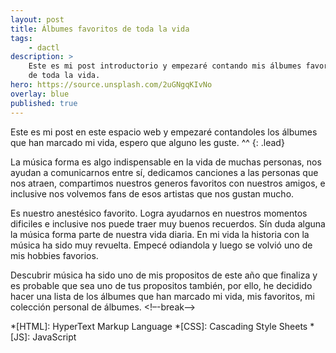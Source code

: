 ```yaml
---
layout: post
title: Álbumes favoritos de toda la vida
tags:
    - dactl
description: >
    Este es mi post introductorio y empezaré contando mis álbumes favoritos
    de toda la vida. 
hero: https://source.unsplash.com/2uGNgqKIvNo
overlay: blue
published: true
---
```

Este es mi post en este espacio web y empezaré contandoles los álbumes que han marcado mi vida,
espero que alguno les guste. ^^
{: .lead}

La música forma es algo indispensable en la vida de muchas personas, nos ayudan a comunicarnos entre sí,
dedicamos canciones a las personas que nos atraen, compartimos nuestros generos favoritos con nuestros amigos, 
e inclusive nos volvemos fans de esos artistas que nos gustan mucho.

Es nuestro anestésico favorito. Logra ayudarnos en nuestros momentos dificiles e inclusive nos puede traer muy buenos recuerdos. Sín duda alguna la música forma parte de nuestra vida diaria. En mi vida la historia con la 
música ha sido muy revuelta. Empecé odiandola y luego se volvió uno de mis hobbies favorios. 

Descubrir música ha sido uno de mis propositos de este año que finaliza y es probable que sea uno de tus propositos también, por ello, he decidido hacer una lista de los álbumes que han marcado mi vida, mis favoritos, mi colección personal de álbumes. 
<!–-break-–>

*[HTML]: HyperText Markup Language
*[CSS]: Cascading Style Sheets
*[JS]: JavaScript